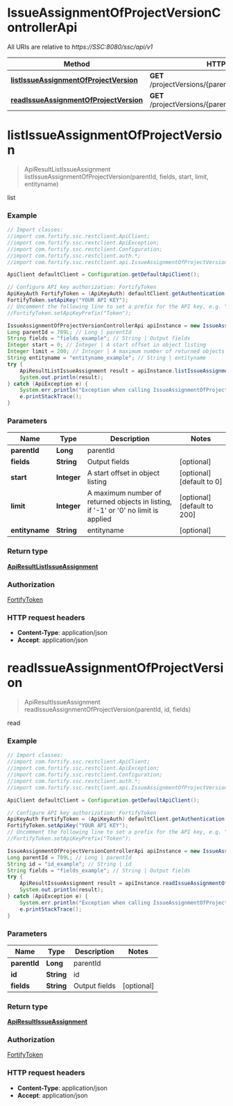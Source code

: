 # IssueAssignmentOfProjectVersionControllerApi

All URIs are relative to *https://SSC:8080/ssc/api/v1*

Method | HTTP request | Description
------------- | ------------- | -------------
[**listIssueAssignmentOfProjectVersion**](IssueAssignmentOfProjectVersionControllerApi.md#listIssueAssignmentOfProjectVersion) | **GET** /projectVersions/{parentId}/issueAssignment | list
[**readIssueAssignmentOfProjectVersion**](IssueAssignmentOfProjectVersionControllerApi.md#readIssueAssignmentOfProjectVersion) | **GET** /projectVersions/{parentId}/issueAssignment/{id} | read


<a name="listIssueAssignmentOfProjectVersion"></a>
# **listIssueAssignmentOfProjectVersion**
> ApiResultListIssueAssignment listIssueAssignmentOfProjectVersion(parentId, fields, start, limit, entityname)

list

### Example
```java
// Import classes:
//import com.fortify.ssc.restclient.ApiClient;
//import com.fortify.ssc.restclient.ApiException;
//import com.fortify.ssc.restclient.Configuration;
//import com.fortify.ssc.restclient.auth.*;
//import com.fortify.ssc.restclient.api.IssueAssignmentOfProjectVersionControllerApi;

ApiClient defaultClient = Configuration.getDefaultApiClient();

// Configure API key authorization: FortifyToken
ApiKeyAuth FortifyToken = (ApiKeyAuth) defaultClient.getAuthentication("FortifyToken");
FortifyToken.setApiKey("YOUR API KEY");
// Uncomment the following line to set a prefix for the API key, e.g. "Token" (defaults to null)
//FortifyToken.setApiKeyPrefix("Token");

IssueAssignmentOfProjectVersionControllerApi apiInstance = new IssueAssignmentOfProjectVersionControllerApi();
Long parentId = 789L; // Long | parentId
String fields = "fields_example"; // String | Output fields
Integer start = 0; // Integer | A start offset in object listing
Integer limit = 200; // Integer | A maximum number of returned objects in listing, if '-1' or '0' no limit is applied
String entityname = "entityname_example"; // String | entityname
try {
    ApiResultListIssueAssignment result = apiInstance.listIssueAssignmentOfProjectVersion(parentId, fields, start, limit, entityname);
    System.out.println(result);
} catch (ApiException e) {
    System.err.println("Exception when calling IssueAssignmentOfProjectVersionControllerApi#listIssueAssignmentOfProjectVersion");
    e.printStackTrace();
}
```

### Parameters

Name | Type | Description  | Notes
------------- | ------------- | ------------- | -------------
 **parentId** | **Long**| parentId |
 **fields** | **String**| Output fields | [optional]
 **start** | **Integer**| A start offset in object listing | [optional] [default to 0]
 **limit** | **Integer**| A maximum number of returned objects in listing, if &#39;-1&#39; or &#39;0&#39; no limit is applied | [optional] [default to 200]
 **entityname** | **String**| entityname | [optional]

### Return type

[**ApiResultListIssueAssignment**](ApiResultListIssueAssignment.md)

### Authorization

[FortifyToken](../README.md#FortifyToken)

### HTTP request headers

 - **Content-Type**: application/json
 - **Accept**: application/json

<a name="readIssueAssignmentOfProjectVersion"></a>
# **readIssueAssignmentOfProjectVersion**
> ApiResultIssueAssignment readIssueAssignmentOfProjectVersion(parentId, id, fields)

read

### Example
```java
// Import classes:
//import com.fortify.ssc.restclient.ApiClient;
//import com.fortify.ssc.restclient.ApiException;
//import com.fortify.ssc.restclient.Configuration;
//import com.fortify.ssc.restclient.auth.*;
//import com.fortify.ssc.restclient.api.IssueAssignmentOfProjectVersionControllerApi;

ApiClient defaultClient = Configuration.getDefaultApiClient();

// Configure API key authorization: FortifyToken
ApiKeyAuth FortifyToken = (ApiKeyAuth) defaultClient.getAuthentication("FortifyToken");
FortifyToken.setApiKey("YOUR API KEY");
// Uncomment the following line to set a prefix for the API key, e.g. "Token" (defaults to null)
//FortifyToken.setApiKeyPrefix("Token");

IssueAssignmentOfProjectVersionControllerApi apiInstance = new IssueAssignmentOfProjectVersionControllerApi();
Long parentId = 789L; // Long | parentId
String id = "id_example"; // String | id
String fields = "fields_example"; // String | Output fields
try {
    ApiResultIssueAssignment result = apiInstance.readIssueAssignmentOfProjectVersion(parentId, id, fields);
    System.out.println(result);
} catch (ApiException e) {
    System.err.println("Exception when calling IssueAssignmentOfProjectVersionControllerApi#readIssueAssignmentOfProjectVersion");
    e.printStackTrace();
}
```

### Parameters

Name | Type | Description  | Notes
------------- | ------------- | ------------- | -------------
 **parentId** | **Long**| parentId |
 **id** | **String**| id |
 **fields** | **String**| Output fields | [optional]

### Return type

[**ApiResultIssueAssignment**](ApiResultIssueAssignment.md)

### Authorization

[FortifyToken](../README.md#FortifyToken)

### HTTP request headers

 - **Content-Type**: application/json
 - **Accept**: application/json

